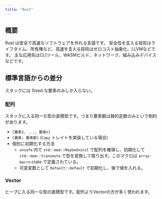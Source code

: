 ```yaml
---
title: "Rust"
---
```


## 概要
Rust は安全で高速なソフトウェアを作れる言語です。
安全性を支える技術はライフタイム、所有権など、高速を支える技術はゼロコスト抽象化、LLVMなどです。
主な応用先はCLIツール、WASMビルド、ネットワーク、組み込みデバイスなどです。

## 標準言語からの差分
スタックには Sized な要素のみしか入らない。

### 配列
スタックに入る同一な型の直積型です。つまり要素数は静的定数のみという制約があります。
- `[要素1, ..., 要素n]`
- `[要素; 要素数]` (`Copy` トレイトを実装している場合)
- 個別に初期化する方法
	- `unsafe` 内で `std::mem::MaybeUninit` で配列を確保し、初期化して `std::mem::transmute` で型を変換して取り出す。このマクロは `array-macro` crate で定義されている。
	- 可変変数として `Default::default` で初期化し、後で値を入れる。

### Vector
ヒープに入る同一な型の直積型です。配列よりVectorの方が多く使われます。
